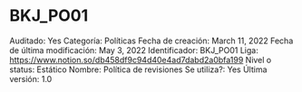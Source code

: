 # BKJ_PO01

Auditado: Yes
Categoría: Políticas
Fecha de creación: March 11, 2022
Fecha de última modificación: May 3, 2022
Identificador: BKJ_PO01
Liga: https://www.notion.so/db458df9c94d40e4ad7dabd2a0bfa199 
Nivel o status: Estático
Nombre: Política de revisiones
Se utiliza?: Yes
Última versión: 1.0